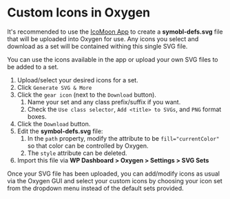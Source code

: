 # Custom Icons in Oxygen

It's recommended to use the [IcoMoon App](https://icomoon.io/app/) to create a **symobl-defs.svg** file that will be uploaded into Oxygen for use. Any icons you select and download as a set will be contained withing this single SVG file.

You can use the icons available in the app or upload your own SVG files to be added to a set.

1. Upload/select your desired icons for a set.
2. Click `Generate SVG & More`
3. Click the `gear icon` (next to the `Download` button).
    1. Name your set and any class prefix/suffix if you want.
    2. Check the `Use class selector`, `Add <title> to SVGs`, and `PNG` format boxes.
4. Click the `Download` button.
5. Edit the **symbol-defs.svg** file:
    1. In the `path` property, modify the attribute to be `fill="currentColor"` so that color can be controlled by Oxygen.
    2. The `style` attribute can be deleted.
6. Import this file via **WP Dashboard > Oxygen > Settings > SVG Sets**

Once your SVG file has been uploaded, you can add/modify icons as usual via the Oxygen GUI and select your custom icons by choosing your icon set from the dropdown menu instead of the default sets provided.
